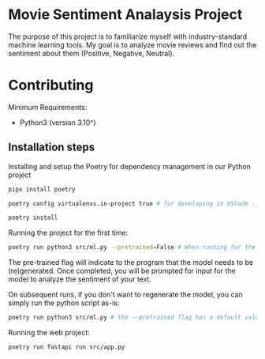# Movie Sentiment Analaysis Project
The purpose of this project is to familiarize myself with industry-standard machine learning tools. 
My goal is to analyze movie reviews and find out the sentiment about them (Positive, Negative, Neutral).


# Contributing

Minimum Requirements:
- Python3 (version 3.10^)

## Installation steps

Installing and setup the Poetry for dependency management in our Python project
```bash
pipx install poetry

poetry config virtualenvs.in-project true # for developing in VSCode ... https://stackoverflow.com/questions/59882884/vscode-doesnt-show-poetry-virtualenvs-in-select-interpreter-option

poetry install
```


Running the project for the first time:

```bash
poetry run python3 src/ml.py --pretrained=False # When running for the first time, train the model
```

The pre-trained flag will indicate to the program that the model needs to be (re)generated. Once completed,
you will be prompted for input for the model to analyze the sentiment of your text.

On subsequent runs, if you don't want to regenerate the model, you can simply run the python script as-is:

```bash
poetry run python3 src/ml.py # the --pretrained flag has a default value of True
```

Running the web project:

```bash
poetry run fastapi run src/app.py
```